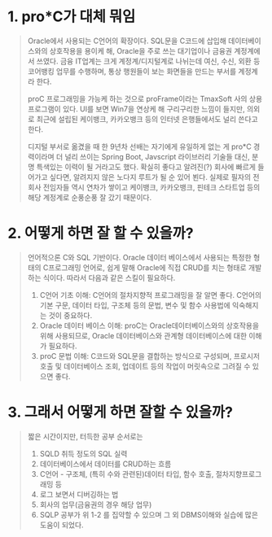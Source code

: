 # 1. pro*C가 대체 뭐임

> Oracle에서 사용되는 C언어의 확장이다. SQL문을 C코드에 삽입해 데이터베이스와의 상호작용을 용이케 해, Oracle을 주로 쓰는 대기업이나 금융권 계정계에서 쓰였다. 금융 IT업계는 크게 계정계/디지털계로 나뉘는데 여신, 수신, 외환 등 코어뱅킹 업무를 수행하며, 통상 행원들이 보는 화면들을 만드는 부서를 계정계라 한다. 
>
> proC 프로그래밍을 가능케 하는 것으로 proFrame이라는 TmaxSoft 사의 상용 프로그램이 있다. UI를 보면 Win7을 연상케 해 구리구리한 느낌이 들지만, 의외로 최근에 설립된 케이뱅크, 카카오뱅크 등의 인터넷 은행들에서도 널리 쓴다고 한다. 
>
> 디지털 부서로 옮겼을 때 한 9년차 선배는 자기에게 유일하게 없는 게 pro*C 경력이라며 더 널리 쓰이는 Spring Boot, Javscript 라이브러리 기술들 대신, 분명 특색있는 이력이 될 거라고도 했다. 확실히 좋다고 알려진(?) 회사에 빠르게 들어가고 싶다면, 알려지지 않은 노다지 루트가 될 순 있어 뵌다. 실제로 필자의 전 회사 전임자들 역시 연차가 쌓이고 케이뱅크, 카카오뱅크, 핀테크 스타트업 등의 해당 계정계로 순풍순풍 잘 갔기 때문이다.



# 2. 어떻게 하면 잘 할 수 있을까?

> 언어적으론 C와 SQL 기반이다. Oracle 데이터 베이스에서 사용되는 특정한 형태의 C프로그래밍 언어로, 쉽게 말해 Oracle에 직접 CRUD를 치는 형태로 개발하는 식이다. 따라서 다음과 같은 스킬이 필요하다.
>
> 1. C언어 기초 이해: C언어의 절차지향적 프로그래밍을 잘 알면 좋다. C언어의 기본 구문, 데이터 타입, 구조체 등의 문법, 변수 및 함수 사용법에 익숙해지는 것이 중요하다.
> 2. Oracle 데이터 베이스 이해: proC는 Oracle데이터베이스와의 상호작용을 위해 사용되므로, Oracle 데이터베이스와 관계형 데이터베이스에 대한 이해가 필요하다. 
> 3. proC 문법 이해: C코드와 SQL문을 결합하는 방식으로 구성되며, 프로시저 호출 및 데이터베이스 조회, 업데이트 등의 작업이 머릿속으로 그려질 수 있으면 좋다.



# 3. 그래서 어떻게 하면 잘할 수 있을까?

> 짧은 시간이지만, 터득한 공부 순서로는
>
> 1. SQLD 취득 정도의 SQL 실력
> 2. 데이터베이스에서 데이터를 CRUD하는 흐름
> 3. C언어 - 구조체, (특히 수와 관련된)데이터 타입, 함수 호출, 절차지향프로그래밍 등
> 4. 로그 보면서 디버깅하는 법 
> 5. 회사의 업무(금융권의 경우 해당 업무)
> 6. SQLP 공부가 위 1-2 를 집약할 수 있으며 그 외 DBMS이해와 실습에 많은 도움이 되었다.

